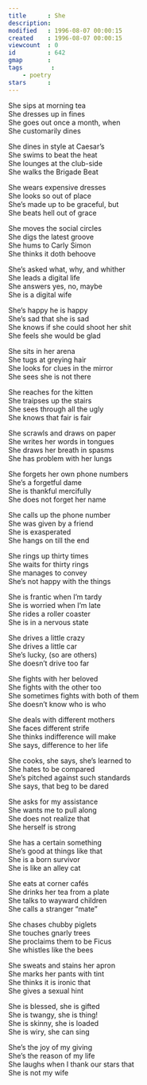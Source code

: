 ```yaml
---
title      : She
description: 
modified   : 1996-08-07 00:00:15
created    : 1996-08-07 00:00:15
viewcount  : 0
id         : 642
gmap       : 
tags        :
    - poetry
stars      : 
---
```


She sips at morning tea  
She dresses up in fines  
She goes out once a month, when  
She customarily dines  

She dines in style at Caesar’s  
She swims to beat the heat  
She lounges at the club-side  
She walks the Brigade Beat  

She wears expensive dresses  
She looks so out of place  
She’s made up to be graceful, but  
She beats hell out of grace  

She moves the social circles  
She digs the latest groove  
She hums to Carly Simon  
She thinks it doth behoove  

She’s asked what, why, and whither  
She leads a digital life  
She answers yes, no, maybe  
She is a digital wife  

She’s happy he is happy  
She’s sad that she is sad  
She knows if she could shoot her shit  
She feels she would be glad  

She sits in her arena  
She tugs at greying hair  
She looks for clues in the mirror  
She sees she is not there  

She reaches for the kitten  
She traipses up the stairs  
She sees through all the ugly  
She knows that fair is fair  

She scrawls and draws on paper  
She writes her words in tongues  
She draws her breath in spasms  
She has problem with her lungs  

She forgets her own phone numbers  
She’s a forgetful dame  
She is thankful mercifully  
She does not forget her name  

She calls up the phone number  
She was given by a friend  
She is exasperated  
She hangs on till the end  

She rings up thirty times  
She waits for thirty rings  
She manages to convey  
She’s not happy with the things  

She is frantic when I’m tardy  
She is worried when I’m late  
She rides a roller coaster  
She is in a nervous state  

She drives a little crazy  
She drives a little car  
She’s lucky, (so are others)  
She doesn’t drive too far  

She fights with her beloved  
She fights with the other too  
She sometimes fights with both of them  
She doesn’t know who is who  

She deals with different mothers  
She faces different strife  
She thinks indifference will make  
She says, difference to her life  

She cooks, she says, she’s learned to  
She hates to be compared  
She’s pitched against such standards  
She says, that beg to be dared  

She asks for my assistance  
She wants me to pull along  
She does not realize that  
She herself is strong  

She has a certain something  
She’s good at things like that  
She is a born survivor  
She is like an alley cat  

She eats at corner cafés  
She drinks her tea from a plate  
She talks to wayward children  
She calls a stranger “mate”  

She chases chubby piglets  
She touches gnarly trees  
She proclaims them to be Ficus  
She whistles like the bees  

She sweats and stains her apron  
She marks her pants with tint  
She thinks it is ironic that  
She gives a sexual hint  

She is blessed, she is gifted  
She is twangy, she is thing!  
She is skinny, she is loaded  
She is wiry, she can sing  

She’s the joy of my giving  
She’s the reason of my life  
She laughs when I thank our stars that  
She is not my wife  


